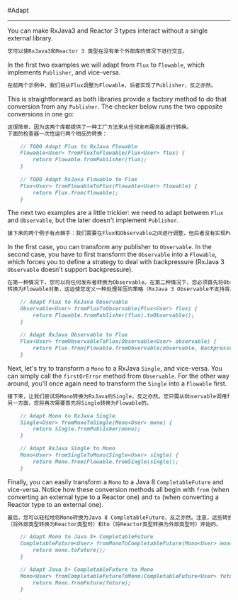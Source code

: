 #Adapt
***
You can make RxJava3 and Reactor 3 types interact without a single external library.
```markdown
您可以使RxJava3和Reactor 3 类型在没有单个外部库的情况下进行交互。
```

In the first two examples we will adapt from `Flux` to `Flowable`, which implements 
`Publisher`, and vice-versa.
```markdown
在前两个示例中，我们将从Flux调整为Flowable，后者实现了Publisher，反之亦然。
```

This is straightforward as both libraries provide a factory method to do that 
conversion from any `Publisher`. The checker below runs the two opposite conversions 
in one go:
```markdown
这很简单，因为这两个库都提供了一种工厂方法来从任何发布服务器进行转换。
下面的检查器一次性运行两个相反的转换：
```

```markdown
    // TODO Adapt Flux to RxJava Flowable
    Flowable<User> fromFluxToFlowable(Flux<User> flux) {
        return Flowable.fromPublisher(flux);
    }
    
    // TODO Adapt RxJava Flowable to Flux
    Flux<User> fromFlowableToFlux(Flowable<User> flowable) {
        return Flux.from(flowable);
    }
```

The next two examples are a little trickier: we need to adapt between `Flux` and 
`Observable`, but the later doesn't implement `Publisher`.
```markdown
接下来的两个例子有点棘手：我们需要在Flux和Observable之间进行调整，但后者没有实现Publisher。
```

In the first case, you can transform any publisher to `Observable`. In the second 
case, you have to first transform the `Observable` into a `Flowable`, which forces 
you to define a strategy to deal with backpressure (RxJava 3 `Observable` doesn't 
support backpressure).
```markdown
在第一种情况下，您可以将任何发布者转换为Observable。在第二种情况下，您必须首先将Observable对象
转换为Flowable对象，这迫使您定义一种处理背压的策略（RxJava 3 Observable不支持背压）。
```

```markdown
    // Adapt Flux to RxJava Observable
    Observable<User> fromFluxToObservable(Flux<User> flux) {
        return Flowable.fromPublisher(flux).toObservable();
    }
    
    // Adapt RxJava Observable to Flux
    Flux<User> fromObservableToFlux(Observable<User> observable) {
        return Flux.from(Flowable.fromObservable(observable, BackpressureStrategy.DROP));
    }
```

Next, let's try to transform a `Mono` to a RxJava `Single`, and vice-versa. You can 
simply call the `firstOrError` method from `Observable`. For the other way around, 
you'll once again need to transform the `Single` into a `Flowable` first.
```markdown
接下来，让我们尝试将Mono转换为RxJava的Single，反之亦然。您只需从Observable调用firstOrError方法。
另一方面，您将再次需要首先将Single转换为Flowable的。
```

```markdown
    // Adapt Mono to RxJava Single
    Single<User> fromMonoToSingle(Mono<User> mono) {
        return Single.fromPublisher(mono);
    }

    // Adapt RxJava Single to Mono
    Mono<User> fromSingleToMono(Single<User> single) {
        return Mono.from(Flowable.fromSingle(single));
    }
```

Finally, you can easily transform a `Mono` to a Java 8 `CompletableFuture` and vice-versa. 
Notice how these conversion methods all begin with `from` (when converting an external 
type to a Reactor one) and `to` (when converting a Reactor type to an external one).
```markdown
最后，您可以轻松地将Mono转换为Java 8 CompletableFuture，反之亦然。注意，这些转换方法都是从from
（将外部类型转换为Reactor类型时）和to（将Reactor类型转换为外部类型时）开始的。
```

```markdown
    // Adapt Mono to Java 8+ CompletableFuture
    CompletableFuture<User> fromMonoToCompletableFuture(Mono<User> mono) {
        return mono.toFuture();
    }

    // Adapt Java 8+ CompletableFuture to Mono
    Mono<User> fromCompletableFutureToMono(CompletableFuture<User> future) {
        return Mono.fromFuture(future);
    }
```